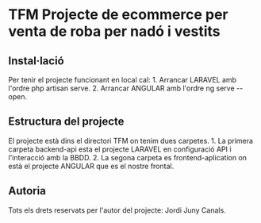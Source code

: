 # TFM Projecte de ecommerce per venta de roba per nadó i vestits

## Instal·lació

Per tenir el projecte funcionant en local cal:
    1. Arrancar LARAVEL amb l'ordre php artisan serve.
    2. Arrancar ANGULAR amb l'ordre ng serve --open.


## Estructura del projecte

El projecte està dins el directori TFM on tenim dues carpetes. 
    1. La primera carpeta backend-api esta el projecte LARAVEL en configuració API i l'interacció amb la BBDD.
    2. La segona carpeta es frontend-aplication on està el projecte ANGULAR que es el nostre frontal.

## Autoria
Tots els drets reservats per l'autor del projecte: Jordi Juny Canals.